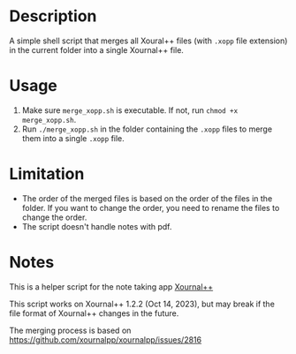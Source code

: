 # Description
A simple shell script that merges all Xoural++ files (with `.xopp` file extension) in the current folder into a single Xournal++ file.

# Usage
1. Make sure `merge_xopp.sh` is executable. If not, run `chmod +x merge_xopp.sh`.
2. Run `./merge_xopp.sh` in the folder containing the `.xopp` files to merge them into a single `.xopp` file.

# Limitation
- The order of the merged files is based on the order of the files in the folder. 
If you want to change the order, you need to rename the files to change the order.
- The script doesn't handle notes with pdf.

# Notes
This is a helper script for the note taking app [Xournal++](https://github.com/xournalpp/xournalpp)

This script works on Xournal++ 1.2.2 (Oct 14, 2023), but may break if the file format of Xournal++ changes in the future.

The merging process is based on https://github.com/xournalpp/xournalpp/issues/2816
